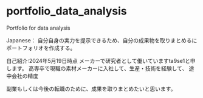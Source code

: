 # portfolio_data_analysis
Portfolio for data analysis

Japanese：
自分自身の実力を提示できるため、自分の成果物を取りまとめるにポートフォリオを作成する。

自己紹介:2024年5月19日時点
メーカーで研究者として働いていますta9se1と申します。
高専卒で現職の素材メーカーに入社して、生産・技術を経験して、
途中会社の精度

副業もしくは今後の転職のために、成果を取りまとめたいと思います。



